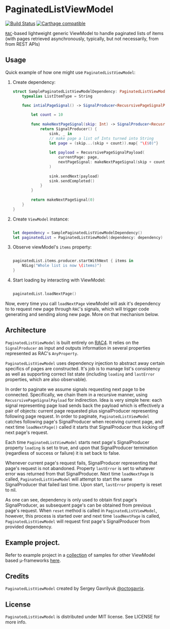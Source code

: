# PaginatedListViewModel

[![Build Status](https://travis-ci.org/gavrix/PaginatedListViewModel.svg?branch=master)](https://travis-ci.org/gavrix/PaginatedListViewModel) [![Carthage compatible](https://img.shields.io/badge/Carthage-compatible-4BC51D.svg?style=flat)](https://github.com/Carthage/Carthage)

[`RAC`](https://github.com/ReactiveCocoa/ReactiveCocoa)-based lightweight generic ViewModel to handle paginated lists of items (with pages retrieved asynchronously, typically, but not necessarily,  from from REST APIs)


## Usage

Quick example of how one might use `PaginatedListViewModel`: 

1. Create dependency:
    ```swift
    struct SamplePaginatedListViewModelDependency: PaginatedListViewModelDependency {
        typealias ListItemType = String
        
        func intialPageSignal() -> SignalProducer<RecusrsivePageSignalPayload<ListItemType>, NSError> {
    
            let count = 10
            
            func makeNextPageSignal(skip: Int) -> SignalProducer<RecusrsivePageSignalPayload<ListItemType>, NSError> {
                return SignalProducer() {
                    sink, _ in
                    // make page a list of Ints turned into String
                    let page = (skip...(skip + count)).map{ "\($0)"}
                    
                    let payload = RecusrsivePageSignalPayload(
                        currentPage: page,
                        nextPageSignal: makeNextPageSignal(skip + count)
                    )
                    
                    sink.sendNext(payload)
                    sink.sendCompleted()
                }
            }
            
            return makeNextPageSignal(0)
        }
    }
    ```
2. Create `ViewModel` instance:
    ```swift
    
    let dependency = SamplePaginatedListViewModelDependency()
    let paginatedList = PaginatedListViewModel(dependency: dependency)
    
    ```
3. Observe viewModel's `items` property:
    ```swift
    
    paginatedList.items.producer.startWithNext { items in
        NSLog("Whole list is now \(items)")
    }
    ```
4. Start loading by interacting with ViewModel:
    ```swift
    
    paginatedList.loadNextPage()
    ```

Now, every time you call `loadNextPage` viewModel will ask it's dependency to to request new page through `RAC`'s signals, which will trigger code generating and sending along new page. More on that mechanism below.


## Architecture

`PaginatedListViewModel` is built entirely on [RAC4](https://github.com/ReactiveCocoa/ReactiveCocoa). It relies on the `SignalProducer` as input and outputs information in several properties represented as RAC's `AnyProperty`.

`PaginatedListViewModel` uses dependency injection to abstract away certain specifics of pages are constructed. It's job is to manage list's consistency as well as supporting correct list state (including `loading` and `lastError` properties, which are also observable).

In order to paginate we assume signals requesting next page to be connected. Specifically, we chain them in a recursive manner, using `RecusrsivePageSignalPayload` for indirection. Idea is very simple here: each signal representing page load sends back the payload which is effectively a pair of objects: current page requested plus signalProducer representing following page request. In order to paginate, `PaginatedListViewModel` catches following page's SignalProducer when receiving current page, and next time `loadNextPage()` called it starts that SignalProducer thus kicking off next page's request.

Each time `PaginatedListViewModel` starts next page's SignalProducer property `loading` is set to true, and upon that SignalProducer termination (regardless of success or failure) it is set back to false.

Whenever current page's request fails, SignalProducer representing that page's request is not abandoned. Property `lastError` is set to whatever error was returned from that SignalProducer. Next time `loadNextPage` is called, `PaginatedListViewModel` will attempt to start the same SignalProducer that failed last time. Upon start, `lastError` property is reset to nil.

As one can see, dependency is only used to obtain first page's SignalProducer, as subsequent page's can be obtained from previous page's request. When `reset` method is called in `PaginatedListViewModel`, however, this process is started over and next time `loadNextPage` is called, `PaginatedListViewModel` will request first page's SignalProducer from provided dependency.


## Example project.

Refer to example project in a [collection](https://github.com/gavrix/ViewModelsSamples) of samples for other ViewModel based µ-frameworks [here](https://github.com/gavrix/ViewModelsSamples/blob/master/PaginatedListViewModelExample/README.md).

## Credits

`PaginatedListViewModel` created by Sergey Gavrilyuk [@octogavrix](http://twitter.com/octogavrix).


## License

`PaginatedListViewModel` is distributed under MIT license. See LICENSE for more info.



